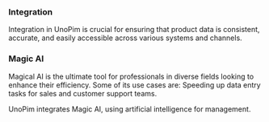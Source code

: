 ### Integration 

Integration in UnoPim is crucial for ensuring that product data is consistent, accurate, and easily accessible across various systems and channels. 

### Magic AI

Magical AI is the ultimate tool for professionals in diverse fields looking to enhance their efficiency. Some of its use cases are: Speeding up data entry tasks for sales and customer support teams.

UnoPim integrates Magic AI, using artificial intelligence for management.



